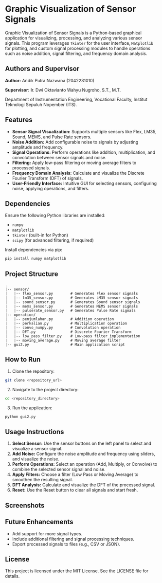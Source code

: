 # Graphic Visualization of Sensor Signals

Graphic Visualization of Sensor Signals is a Python-based graphical application for visualizing, processing, and analyzing various sensor signals. This program leverages `Tkinter` for the user interface, `Matplotlib` for plotting, and custom signal processing modules to handle operations such as noise addition, signal filtering, and frequency domain analysis.

## Authors and Supervisor

**Author:** Andik Putra Nazwana (2042231010)

**Supervisor:** Ir. Dwi Oktavianto Wahyu Nugroho, S.T., M.T.

Department of Instrumentation Engineering, Vocational Faculty, Institut Teknologi Sepuluh Nopember (ITS).

## Features

- **Sensor Signal Visualization:** Supports multiple sensors like Flex, LM35, Sound, MEMS, and Pulse Rate sensors.
- **Noise Addition:** Add configurable noise to signals by adjusting amplitude and frequency.
- **Signal Operations:** Perform operations like addition, multiplication, and convolution between sensor signals and noise.
- **Filtering:** Apply low-pass filtering or moving average filters to processed signals.
- **Frequency Domain Analysis:** Calculate and visualize the Discrete Fourier Transform (DFT) of signals.
- **User-Friendly Interface:** Intuitive GUI for selecting sensors, configuring noise, applying operations, and filters.

## Dependencies

Ensure the following Python libraries are installed:

- `numpy`
- `matplotlib`
- `tkinter` (built-in for Python)
- `scipy` (for advanced filtering, if required)

Install dependencies via pip:

```bash
pip install numpy matplotlib
```

## Project Structure

```
.
|-- sensor/
|   |-- flex_sensor.py        # Generates Flex sensor signals
|   |-- lm35_sensor.py        # Generates LM35 sensor signals
|   |-- sound_sensor.py       # Generates Sound sensor signals
|   |-- mems_sensor.py        # Generates MEMS sensor signals
|   |-- pulserate_sensor.py   # Generates Pulse Rate signals
|-- operation/
|   |-- penjumlahan.py        # Addition operation
|   |-- perkalian.py          # Multiplication operation
|   |-- convo_numpy.py        # Convolution operation
|   |-- DFT.py                # Discrete Fourier Transform
|   |-- low_pass_filter.py    # Low-pass filter implementation
|   |-- moving_average.py     # Moving average filter
|-- gui2.py                   # Main application script
```

## How to Run

1. Clone the repository:

```bash
git clone <repository_url>
```

2. Navigate to the project directory:

```bash
cd <repository_directory>
```

3. Run the application:

```bash
python gui2.py
```

## Usage Instructions

1. **Select Sensor:** Use the sensor buttons on the left panel to select and visualize a sensor signal.
2. **Add Noise:** Configure the noise amplitude and frequency using sliders, and visualize the noise.
3. **Perform Operations:** Select an operation (Add, Multiply, or Convolve) to combine the selected sensor signal and noise.
4. **Apply Filters:** Choose a filter (Low Pass or Moving Average) to smoothen the resulting signal.
5. **DFT Analysis:** Calculate and visualize the DFT of the processed signal.
6. **Reset:** Use the Reset button to clear all signals and start fresh.

## Screenshots



## Future Enhancements

- Add support for more signal types.
- Include additional filtering and signal processing techniques.
- Export processed signals to files (e.g., CSV or JSON).

## License

This project is licensed under the MIT License. See the LICENSE file for details.

